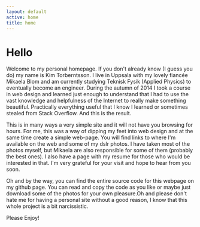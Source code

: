 ```yaml
---
layout: default
active: home
title: home
---
```


Hello
======

Welcome to my personal homepage. If you don't already know (I guess you do) my name is Kim Torberntsson. I live in Uppsala with my lovely fiancée Mikaela Blom and am currently studying Teknisk Fysik (Applied Physics) to eventually become an engineer. During the autumn of 2014 I took a course in web design and learned just enough to understand that I had to use the vast knowledge and helpfulness of the Internet to really make something beautiful. Practically everything useful that I know I learned or sometimes stealed from Stack Overflow. And this is the result.

This is in many ways a very simple site and it will not have you browsing for hours. For me, this was a way of dipping my feet into web design and at the same time create a simple web-page. You will find links to where I'm available on the web and some of my dslr photos. I have taken most of the photos myself, but Mikaela are also responsible for some of them (probably the best ones). I also have a page with my resume for those who would be interested in that. I'm very grateful for your visit and hope to hear from you soon.

Oh and by the way, you can find the entire source code for this webpage on my github page. You can read and copy the code as you like or maybe just download some of the photos for your own pleasure.Oh and please don't hate me for having a personal site without a good reason, I know that this whole project is a bit narcissistic.

Please Enjoy!